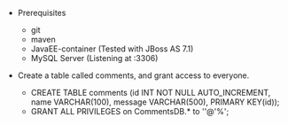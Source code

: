 * Prerequisites
  - git
  - maven
  - JavaEE-container (Tested with JBoss AS 7.1)
  - MySQL Server (Listening at :3306)

* Create a table called comments, and grant access to everyone.
  - CREATE TABLE comments (id INT NOT NULL AUTO_INCREMENT, name VARCHAR(100), message VARCHAR(500), PRIMARY KEY(id));
  - GRANT ALL PRIVILEGES on CommentsDB.* to ''@'%';


